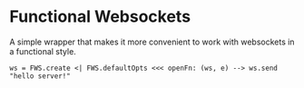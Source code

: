Functional Websockets
=====================

A simple wrapper that makes it more convenient to work with websockets in
a functional style.

```livescript
ws = FWS.create <| FWS.defaultOpts <<< openFn: (ws, e) --> ws.send "hello server!"
```
